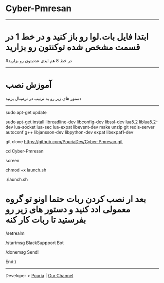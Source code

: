 # Cyber-Pmresan
* * *
# ابتدا فایل بات.لوا رو باز کنید و در خط 1 در قسمت مشخص شده توکنتون رو بزارید
#در خط 8 هم ایدی عددیتون رو بزارید
* * *
# آموزش نصب
دستور های زیر رو به ترتیب در ترمینال بزنید
* * *
sudo apt-get update

sudo apt-get install libreadline-dev libconfig-dev libssl-dev lua5.2 liblua5.2-dev lua-socket lua-sec lua-expat libevent-dev make unzip git redis-server autoconf g++ libjansson-dev libpython-dev expat libexpat1-dev


git clone https://github.com/PouriaDev/Cyber-Pmresan.git

cd Cyber-Pmresan

screen

chmod +x launch.sh

./launch.sh

# بعد ار نصب کردن ربات حتما اونو تو گروه معمولی ادد کنید و دستور های زیر رو بفرستید تا ربات کار کنه

/setrealm

/startmsg BlackSuppport Bot

/donemsg Send!


End:)
* * *
 Developer > [Pouria](https://Telegram.me/ThisIsPouria) | 
 [Our Channel](https://Telegram.me/CyberTM)
